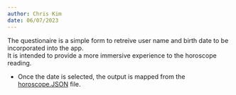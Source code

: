 ```yaml
---
author: Chris Kim
date: 06/07/2023
---
```


The questionaire is a simple form to retreive user name and birth date to be incorporated into the app.<br> It is intended to provide a more immersive experience to the horoscope reading.

* Once the date is selected, the output is mapped from the [horoscope.JSON](/source/HoroscopeDisplay/horoscope.JSON) file.

<!-- ![](./images/questionaire.png) -->
